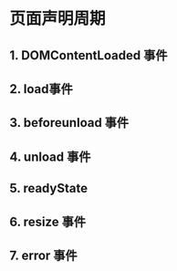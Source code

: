 # 页面声明周期



## 1. DOMContentLoaded 事件



## 2. load事件



## 3. beforeunload 事件



## 4. unload 事件



## 5. readyState



## 6. resize 事件



## 7. error 事件
